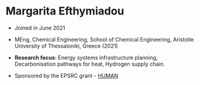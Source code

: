 # Margarita Efthymiadou 

* Joined in June 2021

* MEng, Chemical Engineering, School of Chemical Engineering, Aristotle University of Thessaloniki, Greece (2021)

* **Research focus**: Energy systems infrastructure planning, Decarbonisation pathways for heat, Hydrogen supply chain. 

* Sponsored by the EPSRC grant - [HUMAN](https://gow.epsrc.ukri.org/NGBOViewGrant.aspx?GrantRef=EP/T022930/1)


